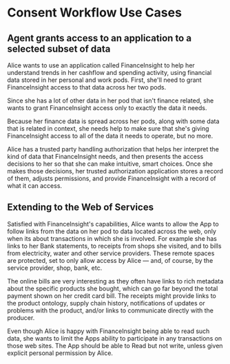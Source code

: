 # Consent Workflow Use Cases

## Agent grants access to an application to a selected subset of data 

Alice wants to use an application called FinanceInsight to help her
understand trends in her cashflow and spending activity, using financial
data stored in her personal and work pods. First, she'll need to grant 
FinanceInsight access to that data across her two pods. 

Since she has a lot of other data in her pod that isn't finance related, 
she wants to grant FinanceInsight access only to exactly the data it needs.

Because her finance data is spread across her pods, along with
some data that is related in context, she needs help to make sure that she's
giving FinanceInsight access to all of the data it needs to operate, but no
more.

Alice has a trusted party handling authorization that helps her interpret the kind
of data that FinanceInsight needs, and then presents the access decisions to her
so that she can make intuitive, smart choices. Once she makes those 
decisions, her trusted authorization application stores a record of them,
adjusts permissions, and provide FinanceInsight with a record of what it
can access.

## Extending to the Web of Services

Satisfied with FinanceInsight's capabilities, Alice wants to allow the 
App to follow links from the data on her pod to data located across 
the web, only when its about transactions in which she is involved. 
For example she has links to her Bank statements, to receipts 
from shops she visited, and to bills from electricity, water and 
other service providers. These remote spaces are protected, set to
only allow access by Alice — and, of course, by the service provider,
shop, bank, etc. 

The online bills are very interesting as they often have links to
rich metadata about the specific products she bought, which can
go far beyond the total payment shown on her credit card bill.
The receipts might provide links to the product ontology,
supply chain history, notifications of updates or problems
with the product, and/or links to communicate directly with
the producer. 

Even though Alice is happy with FinanceInsight being able to 
read such data, she wants to limit the Apps ability to participate 
in any transactions on those web sites. The App should be able to
Read but not write, unless given explicit personal permission by 
Alice.
